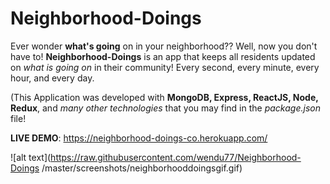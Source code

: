 # Neighborhood-Doings
Ever wonder <strong>what's going</strong> on in your neighborhood?? Well, now you don't have to! <strong>Neighborhood-Doings</strong> is an app that keeps all residents updated on <em>what is going on</em> in their community! Every second, every minute, every hour, and every day.

(This Application was developed with <strong>MongoDB, Express, ReactJS, Node, Redux</strong>, and <em>many other technologies</em> that you may find in the <em>package.json</em> file!

<strong>LIVE DEMO</strong>: https://neighborhood-doings-co.herokuapp.com/

![alt text](https://raw.githubusercontent.com/wendu77/Neighborhood-Doings
/master/screenshots/neighborhooddoingsgif.gif)
